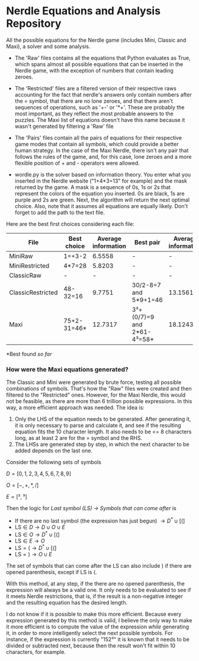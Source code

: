 # Nerdle Equations and Analysis Repository
All the possible equations for the Nerdle game (includes Mini, Classic and Maxi), a solver and some analysis.

- The 'Raw' files contains all the equations that Python evaluates as True, which spans almost all possible equations that can be inserted in the Nerdle game, with the exception of numbers that contain leading zeroes.
- The 'Restricted' files are a filtered version of their respective raws accounting for the fact that nerdle's answers only contain numbers after the = symbol, that there are no lone zeroes, and that there aren't sequences of operations, such as '+-' or '*+'. These are probably the most important, as they reflect the most probable answers to the puzzles. The Maxi list of equations doesn't have this name because it wasn't generated by filtering a 'Raw' file
- The 'Pairs' files contain all the pairs of equations for their respective game modes that contain all symbols, which could provide a better human strategy. In the case of the Maxi Nerdle, there isn't any pair that follows the rules of the game, and, for this case, lone zeroes and a more flexible position of + and - operators were allowed. 

- wordle.py is the solver based on information theory. You enter what you inserted in the Nerdle website ("1+4*3=13" for example) and the mask returned by the game. A mask is a sequence of 0s, 1s or 2s that represent the colors of the equation you inserted. 0s are black, 1s are purple and 2s are green. Next, the algorithm will return the next optimal choice. Also, note that it assumes all equations are equally likely. Don't forget to add the path to the text file. 

Here are the best first choices considering each file:

| File              | Best choice   | Average information | Best pair   | Average information |
| ----------------- | ------------- | ------------------- | ------------- | ------------------- |
| MiniRaw           |     1=+3-2    |       6.5558        |     -    |       -        |
| MiniRestricted    |    4*7=28     |       5.8203        |     -    |       -        |
| ClassicRaw        | - |    -    |     -    |       -        |
| ClassicRestricted |    48-32=16   |        9.7751       |     30/2-8=7 and 5*9+1=46    |       13.1561        |
| Maxi              |   75+2-31=46\* |      12.7317        |     3²+(0/7)=9 and 2*61-4³=58\*    |       18.1243        |

*Best found _so far_

### How were the Maxi equations generated?
The Classic and Mini were generated by brute force, testing all possible combinations of symbols. That's how the "Raw" files were created and then filtered to the "Restricted" ones. However, for the Maxi Nerdle, this would not be feasible, as there are more than 6 trillion possible expressions. In this way, a more efficient approach was needed. The idea is:
1. Only the LHS of the equation needs to be generated. After generating it, it is only necessary to parse and calculate it, and see if the resulting equation fits the 10 character length. It also needs to be <= 8 characters long, as at least 2 are for the = symbol and the RHS.
2. The LHSs are generated step by step, in which the next character to be added depends on the last one.

Consider the following sets of symbols

$D=[0,1,2,3,4,5,6,7,8,9]$

$O=[-,+,*,/]$

$E=[²,³]$

Then the logic for *Last symbol (LS) -> Symbols that can come after* is

- If there are no last symbol (the expression has just begun) $\rightarrow D^* \cup [(]$ 
- $\text{LS} \in D \rightarrow D \cup O \cup E$
- $\text{LS} \in O \rightarrow D^* \cup [(]$
- $\text{LS} \in E \rightarrow O$
- $\text{LS} = ( \rightarrow D^* \cup [(]$
- $\text{LS} = ) \rightarrow O \cup E$

The set of symbols that can come after the LS can also include ) if there are opened parenthesis, except if LS is (. 

With this method, at any step, if the there are no opened parenthesis, the expression will always be a valid one. It only needs to be evaluated to see if it meets Nerdle restrictions, that is, if the result is a non-negative integer and the resulting equation has the desired length.

I do not know if it is possible to make this more efficient. Because every expression generated by this method is valid, I believe the only way to make it more efficient is to compute the value of the expression *while* generating it, in order to more intelligently select the next possible symbols. For instance, if the expression is currently "152³" it is known that it needs to be divided or subtracted next, because then the result won't fit within 10 characters, for example.
